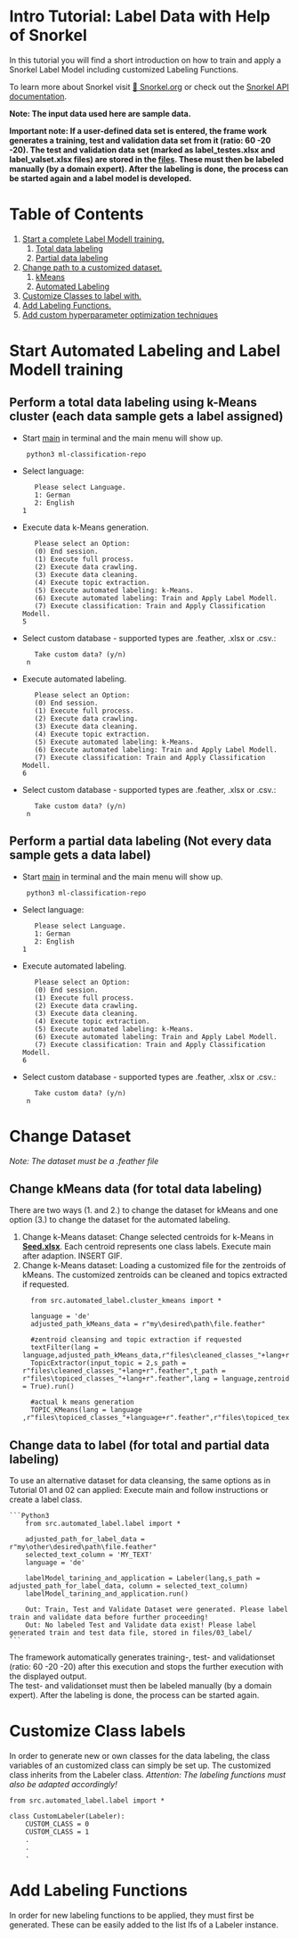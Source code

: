 # Intro Tutorial: Label Data with Help of Snorkel

In this tutorial you will find a short introduction on how to train and apply a Snorkel Label Model including customized Labeling Functions.

To learn more about Snorkel visit [🚀 Snorkel.org](https://snorkel.org) or check out the [Snorkel API documentation](https://snorkel.readthedocs.io/).  

**Note: The input data used here are sample data.**  
  

**Important note: If a user-defined data set is entered, the frame work generates a training, test and validation data set from it (ratio: 60 -20 -20). The test and validation data set (marked as label_testes.xlsx and label_valset.xlsx files) are stored in the [files](https://github.com/LGHDM/ml-classification-repo/blob/main/files/03_label/). These must then be labeled manually (by a domain expert). After the labeling is done, the process can be started again and a label model is developed.**

# Table of Contents
1. [Start a complete Label Modell training.](#start-automated-labeling-and-label-modell-training)
    1. [Total data labeling](#perform-a-total-data-labeling-using-k-means-cluster-each-data-sample-gets-a-label-assigned)
    2. [Partial data labeling](#perform-a-partial-data-labeling-not-every-data-sample-gets-a-data-label)
2. [Change path to a customized dataset.](#change-dataset)
    1. [kMeans](#change-kmeans-data-for-total-data-labeling)
    2. [Automated Labeling](#change-data-to-label-for-total-and-partial-data-labeling)
3. [Customize Classes to label with.](#customize-class-labels)
4. [Add Labeling Functions.]()
5. [Add custom hyperparameter optimization techniques]()


# Start Automated Labeling and Label Modell training

## Perform a total data labeling using k-Means cluster (each data sample gets a label assigned)
* Start [main](https://github.com/LGHDM/ml-classification-repo/blob/main/__main__.py) in terminal and the main menu will show up.
  ```console
   python3 ml-classification-repo
  ```
* Select language: 
   ```Python3
      Please select Language.
      1: German 
      2: English
   1
   ```
* Execute data k-Means generation.
   ```Python3
      Please select an Option:
      (0) End session.
      (1) Execute full process.
      (2) Execute data crawling.
      (3) Execute data cleaning.
      (4) Execute topic extraction.
      (5) Execute automated labeling: k-Means. 
      (6) Execute automated labeling: Train and Apply Label Modell.
      (7) Execute classification: Train and Apply Classification Modell.
   5
   ```
* Select custom database - supported types are .feather, .xlsx or .csv.:
   ```Python3
      Take custom data? (y/n)
    n
   ```
* Execute  automated labeling.
   ```Python3
      Please select an Option:
      (0) End session.
      (1) Execute full process.
      (2) Execute data crawling.
      (3) Execute data cleaning.
      (4) Execute topic extraction.
      (5) Execute automated labeling: k-Means. 
      (6) Execute automated labeling: Train and Apply Label Modell.
      (7) Execute classification: Train and Apply Classification Modell.
   6
   ```
* Select custom database - supported types are .feather, .xlsx or .csv.:
   ```Python3
      Take custom data? (y/n)
    n
   ```
## Perform a partial data labeling (Not every data sample gets a data label)
* Start [main](https://github.com/LGHDM/ml-classification-repo/blob/main/__main__.py) in terminal and the main menu will show up.
  ```console
   python3 ml-classification-repo
  ```
* Select language: 
   ```Python3
      Please select Language.
      1: German 
      2: English
   1
   ```
* Execute automated labeling.
   ```Python3
      Please select an Option:
      (0) End session.
      (1) Execute full process.
      (2) Execute data crawling.
      (3) Execute data cleaning.
      (4) Execute topic extraction.
      (5) Execute automated labeling: k-Means. 
      (6) Execute automated labeling: Train and Apply Label Modell.
      (7) Execute classification: Train and Apply Classification Modell.
   6
   ```
* Select custom database - supported types are .feather, .xlsx or .csv.:
   ```Python3
      Take custom data? (y/n)
    n
   ```


# Change Dataset
*Note: The dataset must be a .feather file*  

## Change kMeans data (for total data labeling)
There are two ways (1. and 2.) to change the dataset for kMeans and one option (3.) to change the dataset for the automated labeling. 
1. Change k-Means dataset: Change selected centroids for k-Means in [**Seed.xlsx**](https://github.com/LGHDM/ml-classification-repo/blob/main/files/Seed.xlsx). Each centroid represents one class labels. Execute main after adaption.
INSERT GIF.
2. Change k-Means dataset: Loading a customized file for the zentroids of kMeans. The customized zentroids can be cleaned and topics extracted if requested.
    ```Python3
      from src.automated_label.cluster_kmeans import *

      language = 'de'
      adjusted_path_kMeans_data = r"my\desired\path\file.feather"
      
      #zentroid cleansing and topic extraction if requested
      textFilter(lang = language,adjusted_path_kMeans_data,r"files\cleaned_classes_"+lang+r".feather").run() 
      TopicExtractor(input_topic = 2,s_path = r"files\cleaned_classes_"+lang+r".feather",t_path = r"files\topiced_classes_"+lang+r".feather",lang = language,zentroid = True).run()
      
      #actual k means generation
      TOPIC_KMeans(lang = language ,r"files\topiced_classes_"+language+r".feather",r"files\topiced_texts_"+language+r".feather").run()
    ```

## Change data to label (for total and partial data labeling)  
To use an alternative dataset for data cleansing, the same options as in Tutorial 01 and 02 can applied: Execute main and follow instructions or create a label class.   


    ```Python3
        from src.automated_label.label import *

        adjusted_path_for_label_data = r"my\other\desired\path\file.feather"
        selected_text_column = 'MY_TEXT'
        language = 'de'

        labelModel_tarining_and_application = Labeler(lang,s_path = adjusted_path_for_label_data, column = selected_text_column)
        labelModel_tarining_and_application.run()

        Out: Train, Test and Validate Dataset were generated. Please label train and validate data before further proceeding!
        Out: No labeled Test and Validate data exist! Please label generated train and test data file, stored in files/03_label/
    ```

The framework automatically generates training-, test- and validationset (ratio: 60 -20 -20) after this execution and stops the further execution with the displayed output.   
The test- and validationset must then be labeled manually (by a domain expert). After the labeling is done, the process can be started again.  

# Customize Class labels
In order to generate new or own classes for the data labeling, the class variables of an customized class can simply be set up. The customized class inherits from the Labeler class.
*Attention: The labeling functions must also be adapted accordingly!*

```Python3
from src.automated_label.label import *

class CustomLabeler(Labeler):
    CUSTOM_CLASS = 0
    CUSTOM_CLASS = 1
    .
    .
    .
```

# Add Labeling Functions
In order for new labeling functions to be applied, they must first be generated. These can be easily added to the list lfs of a Labeler instance.

```Python3
```
